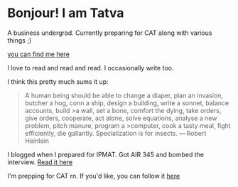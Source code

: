 

# Bonjour! I am Tatva

A business undergrad. Currently preparing for CAT along with various things ;)

[you can find me here](https://www.linkedin.com/in/tatva-desai-9b5782224/)

I love to read and read and read. I occasionally write too.

I think this pretty much sums it up:

>A human being should be able to change a diaper, plan an invasion, butcher a hog, conn a ship, design a building, write a sonnet, balance accounts, build >a wall, set a bone, comfort the dying, take orders, give orders, cooperate, act alone, solve equations, analyse a new problem, pitch manure, program a >computer, cook a tasty meal, fight efficiently, die gallantly. Specialization is for insects.
>                                                                                               — Robert Heinlein


I blogged when I prepared for IPMAT. Got AIR 345 and bombed the interview. [Read it here](https://tatvadesai.blogspot.com)

I'm prepping for CAT rn. If you'd like, you can follow it [here](tatva.mataroa.blog)

